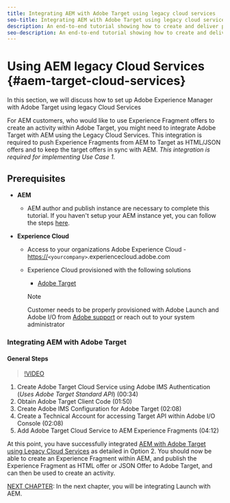```yaml
---
title: Integrating AEM with Adobe Target using legacy cloud services
seo-title: Integrating AEM with Adobe Target using legacy cloud services
description: An end-to-end tutorial showing how to create and deliver personalized experience using Adobe Experience Manager and Adobe Target. In this tutorial, you will also learn about different personas involved in the end to end process and how they collaborate with each other
seo-description: An end-to-end tutorial showing how to create and deliver personalized experience using Adobe Experience Manager and Adobe Target. In this tutorial, you will also learn about different personas involved in the end to end process and how they collaborate with each other
---
```


# Using AEM legacy Cloud Services {#aem-target-cloud-services}

In this section, we will discuss how to set up Adobe Experience Manager with Adobe Target using legacy Cloud Services

For AEM customers, who would like to use Experience Fragment offers to create an activity within Adobe Target, you might need to integrate Adobe Target with AEM using the Legacy Cloud Services. This integration is required to push Experience Fragments from AEM to Target as HTML/JSON offers and to keep the target offers in sync with AEM. *This integration is required for implementing Use Case 1.*

## Prerequisites

* **AEM**
    * AEM author and publish instance are necessary to complete this tutorial. If you haven't setup your AEM instance yet, you can follow the steps [here](./implementation.md#getting-aem).

* **Experience Cloud**
  * Access to your organizations Adobe Experience Cloud - <https://>`<yourcompany>`.experiencecloud.adobe.com
  * Experience Cloud provisioned with the following solutions
    * [Adobe Target](https://marketing.adobe.com)
  
    >[!NOTE]
    >
    > Customer needs to be properly provisioned with Adobe Launch and Adobe I/O from [Adobe support](https://helpx.adobe.com/contact/enterprise-support.ec.html) or reach out to your system administrator

### Integrating AEM with Adobe Target

#### General Steps

>[!VIDEO](https://video.tv.adobe.com/v/28428?quality=9)

1. Create Adobe Target Cloud Service using Adobe IMS Authentication (*Uses Adobe Target Standard API*) (00:34)
2. Obtain Adobe Target Client Code (01:50)
3. Create Adobe IMS Configuration for Adobe Target (02:08)
4. Create a Technical Account for accessing Target API within Adobe I/O Console (02:08)
5. Add Adobe Target Cloud Service to AEM Experience Fragments (04:12)

At this point, you have successfully integrated [AEM with Adobe Target using Legacy Cloud Services](./using-aem-cloud-services.md#integrating-aem-target-options) as detailed in Option 2. You should now be able to create an Experience Fragment within AEM, and publish the Experience Fragment as HTML offer or JSON Offer to Adobe Target, and can then be used to create an activity.

[NEXT CHAPTER](./using-launch-adobe-io.md): In the next chapter, you will be integrating Launch with AEM.
